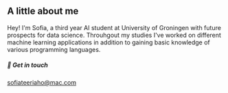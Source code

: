 ## A little about me

Hey! I'm Sofia, a third year AI student at University of Groningen with future prospects for data science. Throuhgout my studies I've worked on different machine learning applications in addition to gaining basic knowledge of various programming languages.

##### 📨 Get in touch
sofiateeriaho@mac.com

<!--
**sofiateeriaho/sofiateeriaho** is a ✨ _special_ ✨ repository because its `README.md` (this file) appears on your GitHub profile.

Here are some ideas to get you started:

- 🔭 I’m currently working on ...
- 🌱 I’m currently learning ...
- 👯 I’m looking to collaborate on ...
- 🤔 I’m looking for help with ...
- 💬 Ask me about ...
- 📫 How to reach me: ...
- 😄 Pronouns: ...
- ⚡ Fun fact: ...
-->
